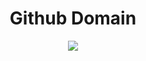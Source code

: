 <h1 align="center">Github Domain</h1>

<p align="center">
<a href="https://twitter.com/0xAwali"><img src="https://img.shields.io/twitter/follow/0xAwali?style=social"></a>
</p>
